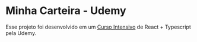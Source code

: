 # Minha Carteira - Udemy

Esse projeto foi desenvolvido em um [Curso Intensivo](https://www.udemy.com/share/103pk2CUsZd1ZWR34=/) de React + Typescript pela Udemy. 
